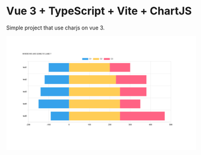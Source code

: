# Vue 3 + TypeScript + Vite + ChartJS

Simple project that use charjs on vue 3.

![Alt text](image.png)
